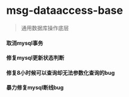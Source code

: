 # msg-dataaccess-base

> 通用数据库操作底层

#### 取消mysql事务

#### 修复mysql更新状态判断

#### 修复8小时候可以查询却无法参数化查询的bug

#### 暴力修复mysql断线bug